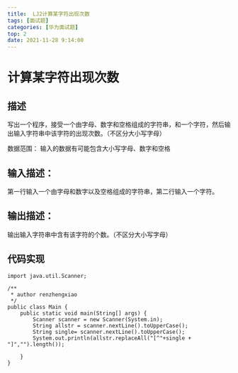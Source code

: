 ```yaml
---
title:  LJ2计算某字符出现次数
tags: [面试题]
categories: [华为面试题]
top: 2
date: 2021-11-28 9:14:00
---
```

# 计算某字符出现次数

## 描述

写出一个程序，接受一个由字母、数字和空格组成的字符串，和一个字符，然后输出输入字符串中该字符的出现次数。（不区分大小写字母）

数据范围： 输入的数据有可能包含大小写字母、数字和空格
## 输入描述：

第一行输入一个由字母和数字以及空格组成的字符串，第二行输入一个字符。
## 输出描述：

输出输入字符串中含有该字符的个数。（不区分大小写字母）
## 代码实现
```
import java.util.Scanner;

/**
 * author renzhengxiao
 */
public class Main {
    public static void main(String[] args) {
        Scanner scanner = new Scanner(System.in);
        String allstr = scanner.nextLine().toUpperCase();
        String single= scanner.nextLine().toUpperCase();
        System.out.println(allstr.replaceAll("[^"+single + "]","").length());

    }
}

```